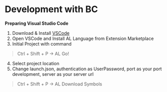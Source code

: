 # Development with BC

**Preparing Visual Studio Code**
1. Download & Install [VSCode](https://code.visualstudio.com/)
2. Open VSCode and Install AL Language from Extension Marketplace
3. Initial Project with command 
> Ctrl + Shift + P -> AL Go!
4. Select project location
5. Change launch.json, authentication as UserPassword, port as your port development, server as your server url
> Ctrl + Shift + P -> AL Download Symbols

